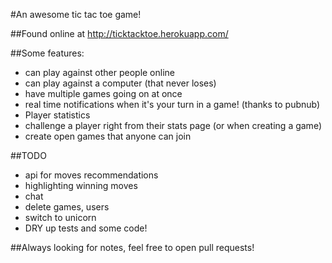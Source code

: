 #An awesome tic tac toe game!

##Found online at http://ticktacktoe.herokuapp.com/

##Some features:
* can play against other people online
* can play against a computer (that never loses)
* have multiple games going on at once
* real time notifications when it's your turn in a game! (thanks to pubnub)
* Player statistics 
* challenge a player right from their stats page (or when creating a game)
* create open games that anyone can join

##TODO
* api for moves recommendations
* highlighting winning moves
* chat
* delete games, users
* switch to unicorn
* DRY up tests and some code!


##Always looking for notes, feel free to open pull requests!
